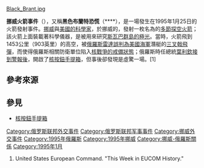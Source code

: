 [Black_Brant.jpg](https://zh.wikipedia.org/wiki/File:Black_Brant.jpg "fig:Black_Brant.jpg")

**挪威火箭事件**（），又稱**黑色布蘭特恐慌**（****），是一場發生在1995年1月25日的火箭發射事件。[挪威](../Page/挪威.md "wikilink")與[美國的科學家](https://zh.wikipedia.org/wiki/美國 "wikilink")，於挪威的，發射一枚名為的[多節](../Page/多節火箭.md "wikilink")[探空火箭](https://zh.wikipedia.org/wiki/探空火箭 "wikilink")；該火箭上面裝載著科學儀器，是被用來研究[斯瓦巴群島的](https://zh.wikipedia.org/wiki/斯瓦巴群島 "wikilink")[極光](https://zh.wikipedia.org/wiki/極光 "wikilink")。當時，火箭飛到1453公里（903英里）的高空，被[俄羅斯雷達誤判為](https://zh.wikipedia.org/wiki/俄羅斯 "wikilink")[美國海軍](../Page/美國海軍.md "wikilink")潛艇的[三叉戟飛彈](../Page/三叉戟飛彈.md "wikilink")，而使得俄羅斯相關防衛單位陷入[核戰爭的戒備狀態](https://zh.wikipedia.org/wiki/核戰爭 "wikilink")；俄羅斯時任總統[葉利欽接到警報後](../Page/鲍里斯·尼古拉耶维奇·叶利钦.md "wikilink")，開啟了[核按鈕手提箱](../Page/核按鈕手提箱.md "wikilink")，但事後卻發現是虛驚一場。\[1\]

## 參考來源

## 參見

  - [核按鈕手提箱](../Page/核按鈕手提箱.md "wikilink")

[Category:俄罗斯联邦外交事件](https://zh.wikipedia.org/wiki/Category:俄罗斯联邦外交事件 "wikilink") [Category:俄罗斯联邦军事事件](https://zh.wikipedia.org/wiki/Category:俄罗斯联邦军事事件 "wikilink") [Category:挪威外交事件](https://zh.wikipedia.org/wiki/Category:挪威外交事件 "wikilink") [Category:1995年俄羅斯](https://zh.wikipedia.org/wiki/Category:1995年俄羅斯 "wikilink") [Category:1995年挪威](https://zh.wikipedia.org/wiki/Category:1995年挪威 "wikilink") [Category:挪威-俄羅斯關係](https://zh.wikipedia.org/wiki/Category:挪威-俄羅斯關係 "wikilink") [Category:1995年1月](https://zh.wikipedia.org/wiki/Category:1995年1月 "wikilink")

1.  United States European Command. "This Week in EUCOM History."